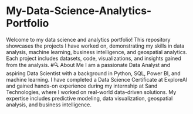# My-Data-Science-Analytics-Portfolio
Welcome to my data science and analytics portfolio! This repository showcases the projects I have worked on, demonstrating my skills in data analysis, machine learning, business intelligence, and geospatial analytics. Each project includes datasets, code, visualizations, and insights gained from the analysis.
#🔍 About Me
I am a passionate Data Analyst and aspiring Data Scientist with a background in Python, SQL, Power BI, and machine learning. I have completed a Data Science Certificate at ExploreAI and gained hands-on experience during my internship at Sand Technologies, where I worked on real-world data-driven solutions. My expertise includes predictive modeling, data visualization, geospatial analysis, and business intelligence.
